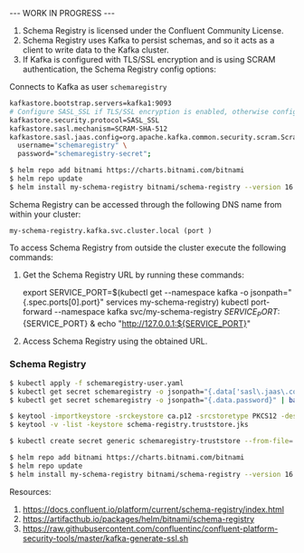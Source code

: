 --- WORK IN PROGRESS ---

1. Schema Registry is licensed under the Confluent Community License.
2. Schema Registry uses Kafka to persist schemas, and so it acts as a client to write data to the Kafka cluster.
3. If Kafka is configured with TLS/SSL encryption and is using SCRAM authentication, the Schema Registry config options:

Connects to Kafka as user `schemaregistry`

```bash
kafkastore.bootstrap.servers=kafka1:9093
# Configure SASL_SSL if TLS/SSL encryption is enabled, otherwise configure SASL_PLAINTEXT
kafkastore.security.protocol=SASL_SSL
kafkastore.sasl.mechanism=SCRAM-SHA-512
kafkastore.sasl.jaas.config=org.apache.kafka.common.security.scram.ScramLoginModule required \
  username="schemaregistry" \
  password="schemaregistry-secret";
```








```bash
$ helm repo add bitnami https://charts.bitnami.com/bitnami
$ helm repo update
$ helm install my-schema-registry bitnami/schema-registry --version 16.2.2
```


Schema Registry can be accessed through the following DNS name from within your cluster:

    my-schema-registry.kafka.svc.cluster.local (port )

To access Schema Registry from outside the cluster execute the following commands:

1. Get the Schema Registry URL by running these commands:

   export SERVICE_PORT=$(kubectl get --namespace kafka -o jsonpath="{.spec.ports[0].port}" services my-schema-registry)
   kubectl port-forward --namespace kafka svc/my-schema-registry ${SERVICE_PORT}:${SERVICE_PORT} &
   echo "http://127.0.0.1:${SERVICE_PORT}"

2. Access Schema Registry using the obtained URL.


### Schema Registry

```bash
$ kubectl apply -f schemaregistry-user.yaml
$ kubectl get secret schemaregistry -o jsonpath="{.data['sasl\.jaas\.config']}" | base64 -d
$ kubectl get secret schemaregistry -o jsonpath="{.data.password}" | base64 -d
```

```bash
$ keytool -importkeystore -srckeystore ca.p12 -srcstoretype PKCS12 -destkeystore schema-registry.truststore.jks -deststoretype jks -deststorepass verysecure
$ keytool -v -list -keystore schema-registry.truststore.jks
```

```bash
$ kubectl create secret generic schemaregistry-truststore --from-file=./schema-registry.truststore.jks
```

```bash
$ helm repo add bitnami https://charts.bitnami.com/bitnami
$ helm repo update
$ helm install my-schema-registry bitnami/schema-registry --version 16.2.2 -f values.yaml
```




Resources:

1. https://docs.confluent.io/platform/current/schema-registry/index.html
2. https://artifacthub.io/packages/helm/bitnami/schema-registry
3. https://raw.githubusercontent.com/confluentinc/confluent-platform-security-tools/master/kafka-generate-ssl.sh
